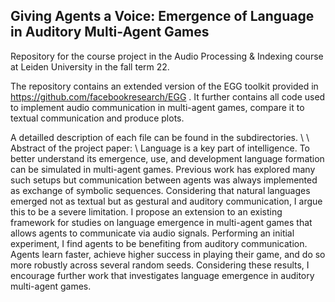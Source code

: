 ## Giving Agents a Voice: Emergence of Language in Auditory Multi-Agent Games

Repository for the course project in the Audio Processing & Indexing course at Leiden University in the fall term 22.

The repository contains an extended version of the EGG toolkit provided in https://github.com/facebookresearch/EGG . It further contains all code used to implement audio communication in multi-agent games, compare it to textual communication and produce plots.

A detailled description of each file can be found in the subdirectories.
\\
\\
Abstract of the project paper: \\
Language is a key part of intelligence. To better understand its emergence, use, and development language formation can be simulated in multi-agent games. Previous work has explored many such setups but communication between agents was always implemented as exchange of symbolic sequences. Considering that natural languages emerged not as textual but as gestural and auditory communication, I argue this to be a severe limitation. I propose an extension to an existing framework for studies on language emergence in multi-agent games that allows agents to communicate via audio signals. Performing an initial experiment, I find agents to be benefiting from auditory communication. Agents learn faster, achieve higher success in playing their game, and do so more robustly across several random seeds. Considering these results, I encourage further work that investigates language emergence in auditory multi-agent games.
